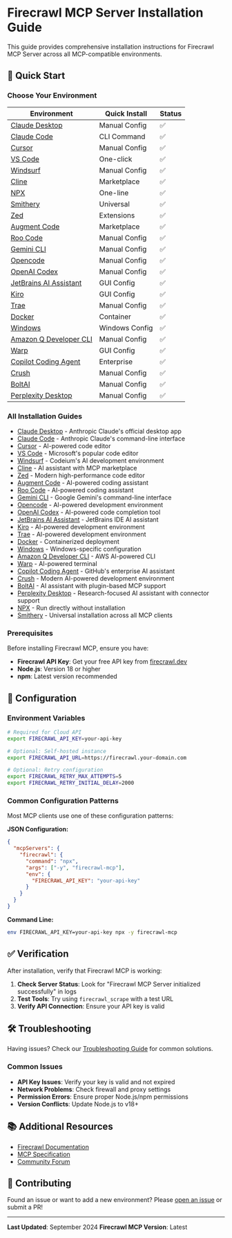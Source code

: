 # Firecrawl MCP Server Installation Guide

This guide provides comprehensive installation instructions for Firecrawl MCP Server across all MCP-compatible environments.

## 🚀 Quick Start

### Choose Your Environment

| Environment                                         | Quick Install  | Status |
| --------------------------------------------------- | -------------- | ------ |
| [Claude Desktop](claude-desktop.md)                 | Manual Config  | ✅     |
| [Claude Code](claude-code.md)                       | CLI Command    | ✅     |
| [Cursor](cursor.md)                                 | Manual Config  | ✅     |
| [VS Code](vscode.md)                                | One-click      | ✅     |
| [Windsurf](windsurf.md)                             | Manual Config  | ✅     |
| [Cline](cline.md)                                   | Marketplace    | ✅     |
| [NPX](npx.md)                                       | One-line       | ✅     |
| [Smithery](smithery.md)                             | Universal      | ✅     |
| [Zed](zed.md)                                       | Extensions     | ✅     |
| [Augment Code](augment-code.md)                     | Marketplace    | ✅     |
| [Roo Code](roo-code.md)                             | Manual Config  | ✅     |
| [Gemini CLI](gemini-cli.md)                         | Manual Config  | ✅     |
| [Opencode](opencode.md)                             | Manual Config  | ✅     |
| [OpenAI Codex](openai-codex.md)                     | Manual Config  | ✅     |
| [JetBrains AI Assistant](jetbrains-ai-assistant.md) | GUI Config     | ✅     |
| [Kiro](kiro.md)                                     | GUI Config     | ✅     |
| [Trae](trae.md)                                     | Manual Config  | ✅     |
| [Docker](docker.md)                                 | Container      | ✅     |
| [Windows](windows.md)                               | Windows Config | ✅     |
| [Amazon Q Developer CLI](amazon-q-cli.md)           | Manual Config  | ✅     |
| [Warp](warp.md)                                     | GUI Config     | ✅     |
| [Copilot Coding Agent](copilot-coding-agent.md)     | Enterprise     | ✅     |
| [Crush](crush.md)                                   | Manual Config  | ✅     |
| [BoltAI](boltai.md)                                 | Manual Config  | ✅     |
| [Perplexity Desktop](perplexity-desktop.md)         | Manual Config  | ✅     |

### All Installation Guides

- [Claude Desktop](claude-desktop.md) - Anthropic Claude's official desktop app
- [Claude Code](claude-code.md) - Anthropic Claude's command-line interface
- [Cursor](cursor.md) - AI-powered code editor
- [VS Code](vscode.md) - Microsoft's popular code editor
- [Windsurf](windsurf.md) - Codeium's AI development environment
- [Cline](cline.md) - AI assistant with MCP marketplace
- [Zed](zed.md) - Modern high-performance code editor
- [Augment Code](augment-code.md) - AI-powered coding assistant
- [Roo Code](roo-code.md) - AI-powered coding assistant
- [Gemini CLI](gemini-cli.md) - Google Gemini's command-line interface
- [Opencode](opencode.md) - AI-powered development environment
- [OpenAI Codex](openai-codex.md) - AI-powered code completion tool
- [JetBrains AI Assistant](jetbrains-ai-assistant.md) - JetBrains IDE AI assistant
- [Kiro](kiro.md) - AI-powered development environment
- [Trae](trae.md) - AI-powered development environment
- [Docker](docker.md) - Containerized deployment
- [Windows](windows.md) - Windows-specific configuration
- [Amazon Q Developer CLI](amazon-q-cli.md) - AWS AI-powered CLI
- [Warp](warp.md) - AI-powered terminal
- [Copilot Coding Agent](copilot-coding-agent.md) - GitHub's enterprise AI assistant
- [Crush](crush.md) - Modern AI-powered development environment
- [BoltAI](boltai.md) - AI assistant with plugin-based MCP support
- [Perplexity Desktop](perplexity-desktop.md) - Research-focused AI assistant with connector support
- [NPX](npx.md) - Run directly without installation
- [Smithery](smithery.md) - Universal installation across all MCP clients

### Prerequisites

Before installing Firecrawl MCP, ensure you have:

- **Firecrawl API Key**: Get your free API key from [firecrawl.dev](https://www.firecrawl.dev/app/api-keys)
- **Node.js**: Version 18 or higher
- **npm**: Latest version recommended

## 🔧 Configuration

### Environment Variables

```bash
# Required for Cloud API
export FIRECRAWL_API_KEY=your-api-key

# Optional: Self-hosted instance
export FIRECRAWL_API_URL=https://firecrawl.your-domain.com

# Optional: Retry configuration
export FIRECRAWL_RETRY_MAX_ATTEMPTS=5
export FIRECRAWL_RETRY_INITIAL_DELAY=2000
```

### Common Configuration Patterns

Most MCP clients use one of these configuration patterns:

**JSON Configuration:**

```json
{
  "mcpServers": {
    "firecrawl": {
      "command": "npx",
      "args": ["-y", "firecrawl-mcp"],
      "env": {
        "FIRECRAWL_API_KEY": "your-api-key"
      }
    }
  }
}
```

**Command Line:**

```bash
env FIRECRAWL_API_KEY=your-api-key npx -y firecrawl-mcp
```

## ✅ Verification

After installation, verify that Firecrawl MCP is working:

1. **Check Server Status**: Look for "Firecrawl MCP Server initialized successfully" in logs
2. **Test Tools**: Try using `firecrawl_scrape` with a test URL
3. **Verify API Connection**: Ensure your API key is valid

## 🛠️ Troubleshooting

Having issues? Check our [Troubleshooting Guide](TROUBLESHOOTING.md) for common solutions.

### Common Issues

- **API Key Issues**: Verify your key is valid and not expired
- **Network Problems**: Check firewall and proxy settings
- **Permission Errors**: Ensure proper Node.js/npm permissions
- **Version Conflicts**: Update Node.js to v18+

## 📚 Additional Resources

- [Firecrawl Documentation](https://docs.firecrawl.dev)
- [MCP Specification](https://modelcontextprotocol.io)
- [Community Forum](https://github.com/firecrawl/firecrawl-mcp-server/discussions)

## 🤝 Contributing

Found an issue or want to add a new environment? Please [open an issue](https://github.com/firecrawl/firecrawl-mcp-server/issues) or submit a PR!

---

**Last Updated**: September 2024
**Firecrawl MCP Version**: Latest
